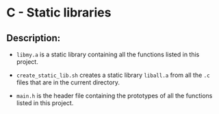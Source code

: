 # C - Static libraries

## Description:
* `libmy.a` is a static library containing all the functions listed in this project.

* `create_static_lib.sh` creates a  static library `liball.a` from all the `.c` files that are in the current directory.

* `main.h` is the header file containing the prototypes of all the functions listed in this project.

